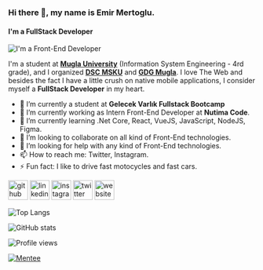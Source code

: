 ### Hi there 👋, my name is Emir Mertoglu.
#### I'm a FullStack Developer
![I'm a Front-End Developer](https://miro.medium.com/max/820/1*fb1qxh-e03aXh-tih2MGWA.png)

I'm a student at **[Mugla University](https://mu.edu.tr/)** (Information System Engineering - 4rd grade), and I organized **[DSC MSKU](https://gdsc.community.dev/mugla-sitki-kocman-university/)** and **[GDG Mugla](https://gdg.community.dev/gdg-mugla/)**. I love The Web and besides the fact I have a little crush on native mobile applications, I consider myself a **FullStack Developer** in my heart.

- 🚀 I’m currently a student at **Gelecek Varlık Fullstack Bootcamp**
- 🔭 I’m currently working as Intern Front-End Developer at **Nutima Code**. 
- 🌱 I’m currently learning .Net Core, React, VueJS, JavaScript, NodeJS, Figma. 
- 👯 I’m looking to collaborate on all kind of Front-End technologies. 
- 🤔 I’m looking for help with any kind of Front-End technologies. 
- 📫 How to reach me: Twitter, Instagram. 
- ⚡ Fun fact: I like to drive fast motocycles and fast cars. 


[<img src='https://cdn.jsdelivr.net/npm/simple-icons@3.0.1/icons/github.svg' alt='github' height='40'>](https://github.com/emirxmertoglu)  [<img src='https://cdn.jsdelivr.net/npm/simple-icons@3.0.1/icons/linkedin.svg' alt='linkedin' height='40'>](https://www.linkedin.com/in/emirmertoglu/)  [<img src='https://cdn.jsdelivr.net/npm/simple-icons@3.0.1/icons/instagram.svg' alt='instagram' height='40'>](https://www.instagram.com/emirxmertoglu/)  [<img src='https://cdn.jsdelivr.net/npm/simple-icons@3.0.1/icons/twitter.svg' alt='twitter' height='40'>](https://twitter.com/emirxmertoglu)  [<img src='https://cdn.jsdelivr.net/npm/simple-icons@3.0.1/icons/icloud.svg' alt='website' height='40'>](https://emirxmertoglu.github.io)  

![Top Langs](https://github-readme-stats.vercel.app/api/top-langs/?username=emirxmertoglu&layout=compact&theme=react)

![GitHub stats](https://github-readme-stats.vercel.app/api?username=emirxmertoglu&show_icons=true&count_private=true&theme=react)  

![Profile views](https://gpvc.arturio.dev/emirxmertoglu)  

[![Mentee](https://img.shields.io/badge/Find%20Mentor-I'm%20a%20mentee-blueviolet?style=for-the-badge&logo=visual-studio-code)](https://findmentor.network/peer/emir-mertoglu)
